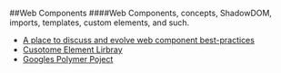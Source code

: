 ##Web Components
####Web Components, concepts, ShadowDOM, imports, templates, custom elements, and such.

* [A place to discuss and evolve web component best-practices](http://webcomponents.org/)
* [Cusotome Element Lirbray](http://customelements.io/)
* [Googles Polymer Poject](http://www.polymer-project.org/)
